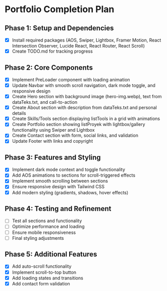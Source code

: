# Portfolio Completion Plan

## Phase 1: Setup and Dependencies
- [x] Install required packages (AOS, Swiper, Lightbox, Framer Motion, React Intersection Observer, Lucide React, React Router, React Scroll)
- [x] Create TODO.md for tracking progress

## Phase 2: Core Components
- [x] Implement PreLoader component with loading animation
- [x] Update Navbar with smooth scroll navigation, dark mode toggle, and responsive design
- [x] Create Hero section with background image (hero-img.webp), text from dataTeks.txt, and call-to-action
- [x] Create About section with description from dataTeks.txt and personal details
- [x] Create Skills/Tools section displaying listTools in a grid with animations
- [x] Create Portfolio section showing listProyek with lightbox/gallery functionality using Swiper and Lightbox
- [x] Create Contact section with form, social links, and validation
- [x] Update Footer with links and copyright

## Phase 3: Features and Styling
- [x] Implement dark mode context and toggle functionality
- [x] Add AOS animations to sections for scroll-triggered effects
- [x] Implement smooth scrolling between sections
- [x] Ensure responsive design with Tailwind CSS
- [x] Add modern styling (gradients, shadows, hover effects)

## Phase 4: Testing and Refinement
- [ ] Test all sections and functionality
- [ ] Optimize performance and loading
- [ ] Ensure mobile responsiveness
- [ ] Final styling adjustments

## Phase 5: Additional Features
- [x] Add auto-scroll functionality
- [x] Implement scroll-to-top button
- [x] Add loading states and transitions
- [x] Add contact form validation
